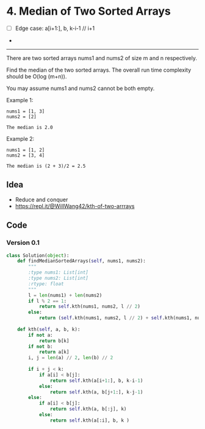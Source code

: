 # 4. Median of Two Sorted Arrays


- [ ] Edge case: a[i+1:], b, k-i-1 // i+1
- 

-----

There are two sorted arrays nums1 and nums2 of size m and n respectively.

Find the median of the two sorted arrays. The overall run time complexity should be O(log (m+n)).

You may assume nums1 and nums2 cannot be both empty.

Example 1:

```
nums1 = [1, 3]
nums2 = [2]

The median is 2.0
```

Example 2:

```
nums1 = [1, 2]
nums2 = [3, 4]

The median is (2 + 3)/2 = 2.5
```

## Idea 

* Reduce and conquer
* https://repl.it/@WillWang42/kth-of-two-arrrays

## Code 

### Version 0.1

``` python
class Solution(object):
    def findMedianSortedArrays(self, nums1, nums2):
        """
        :type nums1: List[int]
        :type nums2: List[int]
        :rtype: float
        """
        l = len(nums1) + len(nums2)
        if l % 2 == 1:
            return self.kth(nums1, nums2, l // 2)
        else:
            return (self.kth(nums1, nums2, l // 2) + self.kth(nums1, nums2, l//2 - 1)) /2
        
    def kth(self, a, b, k):
        if not a:
            return b[k]
        if not b:
            return a[k]
        i, j = len(a) // 2, len(b) // 2
        
        if i + j < k:
            if a[i] < b[j]:
                return self.kth(a[i+1:], b, k-i-1)
            else:
                return self.kth(a, b[j+1:], k-j-1)
        else:
            if a[i] < b[j]:
                return self.kth(a, b[:j], k)
            else:
                return self.kth(a[:i], b, k )
```